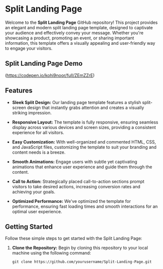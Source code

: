 # Split Landing Page

Welcome to the **Split Landing Page** GitHub repository! This project provides an elegant and modern split landing page template, designed to captivate your audience and effectively convey your message. Whether you're showcasing a product, promoting an event, or sharing important information, this template offers a visually appealing and user-friendly way to engage your visitors.

## Split Landing Page Demo
(https://codepen.io/kohi9noor/full/ZEmZZrE)

## Features

- **Sleek Split Design:** Our landing page template features a stylish split-screen design that instantly grabs attention and creates a visually striking impression.

- **Responsive Layout:** The template is fully responsive, ensuring seamless display across various devices and screen sizes, providing a consistent experience for all visitors.

- **Easy Customization:** With well-organized and commented HTML, CSS, and JavaScript files, customizing the template to suit your branding and content needs is a breeze.

- **Smooth Animations:** Engage users with subtle yet captivating animations that enhance user experience and guide them through the content.

- **Call to Action:** Strategically placed call-to-action sections prompt visitors to take desired actions, increasing conversion rates and achieving your goals.

- **Optimized Performance:** We've optimized the template for performance, ensuring fast loading times and smooth interactions for an optimal user experience.

## Getting Started

Follow these simple steps to get started with the Split Landing Page:

1. **Clone the Repository:** Begin by cloning this repository to your local machine using the following command:
   ```shell
   git clone https://github.com/yourusername/Split-Landing-Page.git
